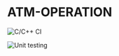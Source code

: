 # ATM-OPERATION

![C/C++ CI](https://github.com/104314/ATM-OPERATION/workflows/C/C++%20CI/badge.svg)

![Unit testing](https://github.com/104314/ATM-OPERATION/workflows/Unit%20testing/badge.svg)
